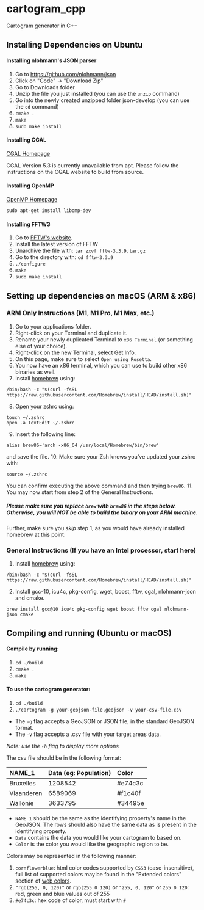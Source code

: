 # cartogram_cpp
Cartogram generator in C++

## Installing Dependencies on Ubuntu

#### Installing nlohmann's JSON parser
1. Go to https://github.com/nlohmann/json
2. Click on "Code" -> "Download Zip"
3. Go to Downloads folder
4. Unzip the file you just installed (you can use the `unzip` command)
5. Go into the newly created unzipped folder json-develop (you can use the `cd` command)
6. `cmake .`
7. `make`
8. `sudo make install`

<!-- #### Installing CGAL

[CGAL Homepage](https://www.cgal.org/)

`sudo apt-get install libcgal-dev` -->

#### Installing CGAL

[CGAL Homepage](https://www.cgal.org/)

CGAL Version 5.3 is currently unavailable from apt.
Please follow the instructions on the CGAL website to build from source.

#### Installing OpenMP

[OpenMP Homepage](https://www.openmp.org/)

`sudo apt-get install libomp-dev`


#### Installing FFTW3
1. Go to [FFTW's website](http://www.fftw.org/download.html "FFTW Downloads Page").
2. Install the latest version of FFTW
3. Unarchive the file with: `tar zxvf fftw-3.3.9.tar.gz`
4. Go to the directory with: `cd fftw-3.3.9`
5. `./configure`
6. `make`
7. `sudo make install`

## Setting up dependencies on macOS (ARM & x86)

### ARM Only Instructions (M1, M1 Pro, M1 Max, etc.)

1. Go to your applications folder.
2. Right-click on your Terminal and duplicate it.
3. Rename your newly duplicated Terminal to `x86 Terminal` (or something else of your choice).
4. Right-click on the new Terminal, select Get Info.
5. On this page, make sure to select `Open using Rosetta`.
6. You now have an x86 terminal, which you can use to build other x86 binaries as well.
7. Install [homebrew](brew.sh) using:
```
/bin/bash -c "$(curl -fsSL https://raw.githubusercontent.com/Homebrew/install/HEAD/install.sh)"
```
8. Open your zshrc using:
```
touch ~/.zshrc
open -a TextEdit ~/.zshrc
```
9. Insert the following line:
```
alias brew86='arch -x86_64 /usr/local/Homebrew/bin/brew'
```
and save the file.
10. Make sure your Zsh knows you've updated your zshrc with:
```
source ~/.zshrc
```
You can confirm executing the above command and then trying `brew86`.
11. You may now start from step 2 of the General Instructions.

##### **Please make sure you replace `brew` with `brew86` in the steps below**. Otherwise, you will NOT be able to build the binary on your ARM machine.

Further, make sure you *skip* step 1, as you would have already installed homebrew at this point.

### General Instructions (If you have an Intel processor, start here)

1. Install [homebrew](brew.sh) using:
```
/bin/bash -c "$(curl -fsSL https://raw.githubusercontent.com/Homebrew/install/HEAD/install.sh)"
```

2. Install gcc-10, icu4c, pkg-config, wget, boost, fftw, cgal, nlohmann-json and cmake.

`brew install gcc@10 icu4c pkg-config wget boost fftw cgal nlohmann-json cmake`

## Compiling and running (Ubuntu or macOS)

#### Compile by running:

1. `cd ./build`
2. `cmake .`
3. `make`

#### To use the cartogram generator:

1. `cd ./build`
2. `./cartogram -g your-geojson-file.geojson -v your-csv-file.csv`

- The `-g` flag accepts a GeoJSON or JSON file, in the standard GeoJSON format.
- The `-v` flag accepts a .csv file with your target areas data.

*Note: use the `-h` flag to display more options*

The csv file should be in the following format:

| NAME_1        | Data (eg: Population)| Color   |
| :------------ |:---------------------| :-------|
| Bruxelles     | 1208542              | #e74c3c |
| Vlaanderen    | 6589069              | #f1c40f |
| Wallonie      | 3633795              | #34495e |

- `NAME_1` should be the same as the identifying property's name in the GeoJSON. The rows should also have the same data as is present in the identifying property.
- `Data` contains the data you would like your cartogram to based on.
- `Color` is the color you would like the geographic region to be.

Colors may be represented in the following manner:
1. `cornflowerblue`: html color codes supported by `CSS3` (case-insensitive), full list of supported colors may be found in the "Extended colors" section of [web colors](https://en.wikipedia.org/wiki/Web_colors).
2. `"rgb(255, 0, 120)"` or `rgb(255 0 120)` or `"255, 0, 120"` or `255 0 120`: red, green and blue values out of 255
3. `#e74c3c`: hex code of color, must start with `#`

